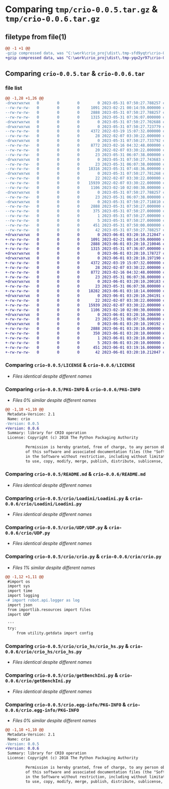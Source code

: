 # Comparing `tmp/crio-0.0.5.tar.gz` & `tmp/crio-0.0.6.tar.gz`

## filetype from file(1)

```diff
@@ -1 +1 @@
-gzip compressed data, was "C:\work\crio_proj\dist\.tmp-sfd9yqtr\crio-0.0.5.tar", last modified: Wed May 31 07:50:27 2023, max compression
+gzip compressed data, was "C:\work\crio_proj\dist\.tmp-yqx2yr97\crio-0.0.6.tar", last modified: Thu Jun  1 03:20:10 2023, max compression
```

## Comparing `crio-0.0.5.tar` & `crio-0.0.6.tar`

### file list

```diff
@@ -1,28 +1,26 @@
-drwxrwxrwx   0        0        0        0 2023-05-31 07:50:27.788257 crio-0.0.5/
--rw-rw-rw-   0        0        0     1091 2023-02-21 00:14:59.000000 crio-0.0.5/LICENSE
--rw-rw-rw-   0        0        0     2888 2023-05-31 07:50:27.788257 crio-0.0.5/PKG-INFO
--rw-rw-rw-   0        0        0     1315 2023-05-31 07:36:07.000000 crio-0.0.5/README.md
-drwxrwxrwx   0        0        0        0 2023-05-31 07:50:27.702688 crio-0.0.5/crio/
-drwxrwxrwx   0        0        0        0 2023-05-31 07:50:27.723779 crio-0.0.5/crio/Loadini/
--rw-rw-rw-   0        0        0     4372 2022-03-19 15:07:32.000000 crio-0.0.5/crio/Loadini/Loadini.py
--rw-rw-rw-   0        0        0       28 2022-02-07 03:30:22.000000 crio-0.0.5/crio/Loadini/__init__.py
-drwxrwxrwx   0        0        0        0 2023-05-31 07:50:27.733792 crio-0.0.5/crio/UDP/
--rw-rw-rw-   0        0        0     8772 2023-02-16 04:32:48.000000 crio-0.0.5/crio/UDP/UDP.py
--rw-rw-rw-   0        0        0       20 2022-02-07 03:30:22.000000 crio-0.0.5/crio/UDP/__init__.py
--rw-rw-rw-   0        0        0       23 2023-05-31 06:07:38.000000 crio-0.0.5/crio/__init__.py
-drwxrwxrwx   0        0        0        0 2023-05-31 07:50:27.743683 crio-0.0.5/crio/config/
--rw-rw-rw-   0        0        0       23 2023-05-31 06:07:38.000000 crio-0.0.5/crio/config/__init__.py
--rw-rw-rw-   0        0        0    18316 2023-05-31 07:48:36.000000 crio-0.0.5/crio/crio.py
-drwxrwxrwx   0        0        0        0 2023-05-31 07:50:27.781268 crio-0.0.5/crio/crio_hs/
--rw-rw-rw-   0        0        0       22 2022-02-07 03:30:22.000000 crio-0.0.5/crio/crio_hs/__init__.py
--rw-rw-rw-   0        0        0    15939 2022-02-07 03:30:22.000000 crio-0.0.5/crio/crio_hs/crio_hs.py
--rw-rw-rw-   0        0        0     1106 2023-02-10 02:00:30.000000 crio-0.0.5/crio/getBenchIni.py
-drwxrwxrwx   0        0        0        0 2023-05-31 07:50:27.788257 crio-0.0.5/crio/inis/
--rw-rw-rw-   0        0        0       23 2023-05-31 06:07:38.000000 crio-0.0.5/crio/inis/__init__.py
-drwxrwxrwx   0        0        0        0 2023-05-31 07:50:27.718810 crio-0.0.5/crio.egg-info/
--rw-rw-rw-   0        0        0     2888 2023-05-31 07:50:27.000000 crio-0.0.5/crio.egg-info/PKG-INFO
--rw-rw-rw-   0        0        0      375 2023-05-31 07:50:27.000000 crio-0.0.5/crio.egg-info/SOURCES.txt
--rw-rw-rw-   0        0        0        1 2023-05-31 07:50:27.000000 crio-0.0.5/crio.egg-info/dependency_links.txt
--rw-rw-rw-   0        0        0        5 2023-05-31 07:50:27.000000 crio-0.0.5/crio.egg-info/top_level.txt
--rw-rw-rw-   0        0        0      451 2023-05-31 07:50:00.000000 crio-0.0.5/pyproject.toml
--rw-rw-rw-   0        0        0       42 2023-05-31 07:50:27.788257 crio-0.0.5/setup.cfg
+drwxrwxrwx   0        0        0        0 2023-06-01 03:20:10.212047 crio-0.0.6/
+-rw-rw-rw-   0        0        0     1091 2023-02-21 00:14:59.000000 crio-0.0.6/LICENSE
+-rw-rw-rw-   0        0        0     2888 2023-06-01 03:20:10.210046 crio-0.0.6/PKG-INFO
+-rw-rw-rw-   0        0        0     1315 2023-05-31 07:36:07.000000 crio-0.0.6/README.md
+drwxrwxrwx   0        0        0        0 2023-06-01 03:20:10.178727 crio-0.0.6/crio/
+drwxrwxrwx   0        0        0        0 2023-06-01 03:20:10.197190 crio-0.0.6/crio/Loadini/
+-rw-rw-rw-   0        0        0     4372 2022-03-19 15:07:32.000000 crio-0.0.6/crio/Loadini/Loadini.py
+-rw-rw-rw-   0        0        0       28 2022-02-07 03:30:22.000000 crio-0.0.6/crio/Loadini/__init__.py
+-rw-rw-rw-   0        0        0     8772 2023-02-16 04:32:48.000000 crio-0.0.6/crio/UDP.py
+-rw-rw-rw-   0        0        0       23 2023-05-31 06:07:38.000000 crio-0.0.6/crio/__init__.py
+drwxrwxrwx   0        0        0        0 2023-06-01 03:20:10.200183 crio-0.0.6/crio/config/
+-rw-rw-rw-   0        0        0       23 2023-05-31 06:07:38.000000 crio-0.0.6/crio/config/__init__.py
+-rw-rw-rw-   0        0        0    18282 2023-06-01 03:18:14.000000 crio-0.0.6/crio/crio.py
+drwxrwxrwx   0        0        0        0 2023-06-01 03:20:10.204191 crio-0.0.6/crio/crio_hs/
+-rw-rw-rw-   0        0        0       22 2022-02-07 03:30:22.000000 crio-0.0.6/crio/crio_hs/__init__.py
+-rw-rw-rw-   0        0        0    15939 2022-02-07 03:30:22.000000 crio-0.0.6/crio/crio_hs/crio_hs.py
+-rw-rw-rw-   0        0        0     1106 2023-02-10 02:00:30.000000 crio-0.0.6/crio/getBenchIni.py
+drwxrwxrwx   0        0        0        0 2023-06-01 03:20:10.206690 crio-0.0.6/crio/inis/
+-rw-rw-rw-   0        0        0       23 2023-05-31 06:07:38.000000 crio-0.0.6/crio/inis/__init__.py
+drwxrwxrwx   0        0        0        0 2023-06-01 03:20:10.190192 crio-0.0.6/crio.egg-info/
+-rw-rw-rw-   0        0        0     2888 2023-06-01 03:20:10.000000 crio-0.0.6/crio.egg-info/PKG-INFO
+-rw-rw-rw-   0        0        0      350 2023-06-01 03:20:10.000000 crio-0.0.6/crio.egg-info/SOURCES.txt
+-rw-rw-rw-   0        0        0        1 2023-06-01 03:20:10.000000 crio-0.0.6/crio.egg-info/dependency_links.txt
+-rw-rw-rw-   0        0        0        5 2023-06-01 03:20:10.000000 crio-0.0.6/crio.egg-info/top_level.txt
+-rw-rw-rw-   0        0        0      451 2023-06-01 03:19:16.000000 crio-0.0.6/pyproject.toml
+-rw-rw-rw-   0        0        0       42 2023-06-01 03:20:10.212047 crio-0.0.6/setup.cfg
```

### Comparing `crio-0.0.5/LICENSE` & `crio-0.0.6/LICENSE`

 * *Files identical despite different names*

### Comparing `crio-0.0.5/PKG-INFO` & `crio-0.0.6/PKG-INFO`

 * *Files 0% similar despite different names*

```diff
@@ -1,10 +1,10 @@
 Metadata-Version: 2.1
 Name: crio
-Version: 0.0.5
+Version: 0.0.6
 Summary: library for CRIO operation
 License: Copyright (c) 2018 The Python Packaging Authority
         
         Permission is hereby granted, free of charge, to any person obtaining a copy
         of this software and associated documentation files (the "Software"), to deal
         in the Software without restriction, including without limitation the rights
         to use, copy, modify, merge, publish, distribute, sublicense, and/or sell
```

### Comparing `crio-0.0.5/README.md` & `crio-0.0.6/README.md`

 * *Files identical despite different names*

### Comparing `crio-0.0.5/crio/Loadini/Loadini.py` & `crio-0.0.6/crio/Loadini/Loadini.py`

 * *Files identical despite different names*

### Comparing `crio-0.0.5/crio/UDP/UDP.py` & `crio-0.0.6/crio/UDP.py`

 * *Files identical despite different names*

### Comparing `crio-0.0.5/crio/crio.py` & `crio-0.0.6/crio/crio.py`

 * *Files 1% similar despite different names*

```diff
@@ -1,12 +1,11 @@
 #import os
 import sys
 import time
 import logging
-# import robot.api.logger as log
 import json
 from importlib.resources import files
 import UDP
 
 '''
 try:
     from utility.getdata import config
```

### Comparing `crio-0.0.5/crio/crio_hs/crio_hs.py` & `crio-0.0.6/crio/crio_hs/crio_hs.py`

 * *Files identical despite different names*

### Comparing `crio-0.0.5/crio/getBenchIni.py` & `crio-0.0.6/crio/getBenchIni.py`

 * *Files identical despite different names*

### Comparing `crio-0.0.5/crio.egg-info/PKG-INFO` & `crio-0.0.6/crio.egg-info/PKG-INFO`

 * *Files 0% similar despite different names*

```diff
@@ -1,10 +1,10 @@
 Metadata-Version: 2.1
 Name: crio
-Version: 0.0.5
+Version: 0.0.6
 Summary: library for CRIO operation
 License: Copyright (c) 2018 The Python Packaging Authority
         
         Permission is hereby granted, free of charge, to any person obtaining a copy
         of this software and associated documentation files (the "Software"), to deal
         in the Software without restriction, including without limitation the rights
         to use, copy, modify, merge, publish, distribute, sublicense, and/or sell
```

